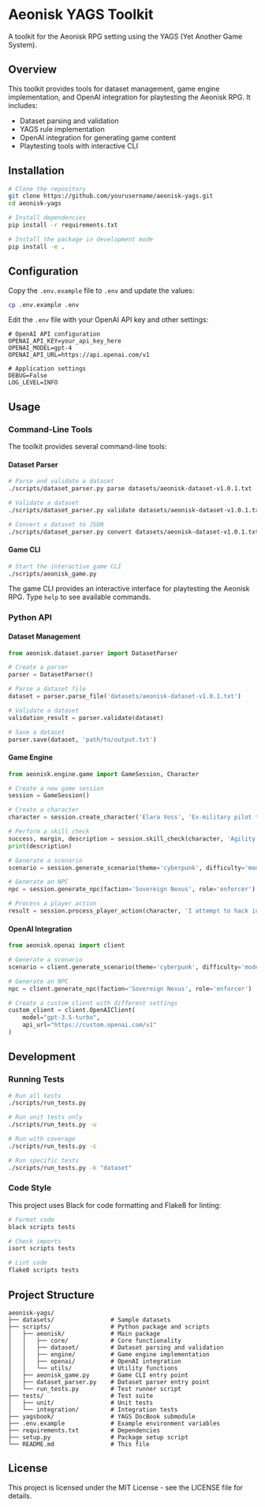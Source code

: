 # Aeonisk YAGS Toolkit

A toolkit for the Aeonisk RPG setting using the YAGS (Yet Another Game System).

## Overview

This toolkit provides tools for dataset management, game engine implementation, and OpenAI integration for playtesting the Aeonisk RPG. It includes:

- Dataset parsing and validation
- YAGS rule implementation
- OpenAI integration for generating game content
- Playtesting tools with interactive CLI

## Installation

```bash
# Clone the repository
git clone https://github.com/yourusername/aeonisk-yags.git
cd aeonisk-yags

# Install dependencies
pip install -r requirements.txt

# Install the package in development mode
pip install -e .
```

## Configuration

Copy the `.env.example` file to `.env` and update the values:

```bash
cp .env.example .env
```

Edit the `.env` file with your OpenAI API key and other settings:

```
# OpenAI API configuration
OPENAI_API_KEY=your_api_key_here
OPENAI_MODEL=gpt-4
OPENAI_API_URL=https://api.openai.com/v1

# Application settings
DEBUG=False
LOG_LEVEL=INFO
```

## Usage

### Command-Line Tools

The toolkit provides several command-line tools:

#### Dataset Parser

```bash
# Parse and validate a dataset
./scripts/dataset_parser.py parse datasets/aeonisk-dataset-v1.0.1.txt

# Validate a dataset
./scripts/dataset_parser.py validate datasets/aeonisk-dataset-v1.0.1.txt

# Convert a dataset to JSON
./scripts/dataset_parser.py convert datasets/aeonisk-dataset-v1.0.1.txt output.json -f json
```

#### Game CLI

```bash
# Start the interactive game CLI
./scripts/aeonisk_game.py
```

The game CLI provides an interactive interface for playtesting the Aeonisk RPG. Type `help` to see available commands.

### Python API

#### Dataset Management

```python
from aeonisk.dataset.parser import DatasetParser

# Create a parser
parser = DatasetParser()

# Parse a dataset file
dataset = parser.parse_file('datasets/aeonisk-dataset-v1.0.1.txt')

# Validate a dataset
validation_result = parser.validate(dataset)

# Save a dataset
parser.save(dataset, 'path/to/output.txt')
```

#### Game Engine

```python
from aeonisk.engine.game import GameSession, Character

# Create a new game session
session = GameSession()

# Create a character
character = session.create_character('Elara Voss', 'Ex-military pilot turned smuggler')

# Perform a skill check
success, margin, description = session.skill_check(character, 'Agility', 'Athletics', difficulty=20)
print(description)

# Generate a scenario
scenario = session.generate_scenario(theme='cyberpunk', difficulty='moderate')

# Generate an NPC
npc = session.generate_npc(faction='Sovereign Nexus', role='enforcer')

# Process a player action
result = session.process_player_action(character, 'I attempt to hack into the security system')
```

#### OpenAI Integration

```python
from aeonisk.openai import client

# Generate a scenario
scenario = client.generate_scenario(theme='cyberpunk', difficulty='moderate')

# Generate an NPC
npc = client.generate_npc(faction='Sovereign Nexus', role='enforcer')

# Create a custom client with different settings
custom_client = client.OpenAIClient(
    model="gpt-3.5-turbo",
    api_url="https://custom.openai.com/v1"
)
```

## Development

### Running Tests

```bash
# Run all tests
./scripts/run_tests.py

# Run unit tests only
./scripts/run_tests.py -u

# Run with coverage
./scripts/run_tests.py -c

# Run specific tests
./scripts/run_tests.py -k "dataset"
```

### Code Style

This project uses Black for code formatting and Flake8 for linting:

```bash
# Format code
black scripts tests

# Check imports
isort scripts tests

# Lint code
flake8 scripts tests
```

## Project Structure

```
aeonisk-yags/
├── datasets/                # Sample datasets
├── scripts/                 # Python package and scripts
│   ├── aeonisk/             # Main package
│   │   ├── core/            # Core functionality
│   │   ├── dataset/         # Dataset parsing and validation
│   │   ├── engine/          # Game engine implementation
│   │   ├── openai/          # OpenAI integration
│   │   └── utils/           # Utility functions
│   ├── aeonisk_game.py      # Game CLI entry point
│   ├── dataset_parser.py    # Dataset parser entry point
│   └── run_tests.py         # Test runner script
├── tests/                   # Test suite
│   ├── unit/                # Unit tests
│   └── integration/         # Integration tests
├── yagsbook/                # YAGS DocBook submodule
├── .env.example             # Example environment variables
├── requirements.txt         # Dependencies
├── setup.py                 # Package setup script
└── README.md                # This file
```

## License

This project is licensed under the MIT License - see the LICENSE file for details.
